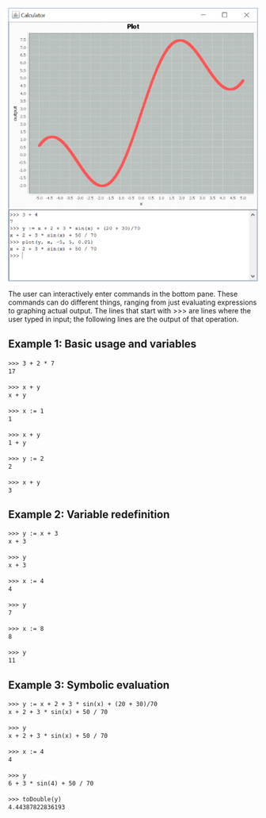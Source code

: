![Finished program](/imgs/calculator-screenshot.png)

The user can interactively enter commands in the bottom pane. These commands can do different things, ranging from just evaluating expressions to graphing actual output. The lines that start with >>> are lines where the user typed in input; the following lines are the output of that operation.

## Example 1: Basic usage and variables

<pre class=" line-numbers language-pseudocode"><code class=" language-pseudocode"><span class="token operator">&gt;&gt;&gt;</span> <span class="token number">3</span> <span class="token operator">+</span> <span class="token number">2</span> <span class="token operator">*</span> <span class="token number">7</span>
<span class="token number">17</span>

<span class="token operator">&gt;&gt;&gt;</span> x <span class="token operator">+</span> y
x <span class="token operator">+</span> y

<span class="token operator">&gt;&gt;&gt;</span> x <span class="token operator">:</span><span class="token operator">=</span> <span class="token number">1</span>
<span class="token number">1</span>

<span class="token operator">&gt;&gt;&gt;</span> x <span class="token operator">+</span> y
<span class="token number">1</span> <span class="token operator">+</span> y

<span class="token operator">&gt;&gt;&gt;</span> y <span class="token operator">:</span><span class="token operator">=</span> <span class="token number">2</span>
<span class="token number">2</span>

<span class="token operator">&gt;&gt;&gt;</span> x <span class="token operator">+</span> y
<span class="token number">3</span><span aria-hidden="true" class="line-numbers-rows"><span></span><span></span><span></span><span></span><span></span><span></span><span></span><span></span><span></span><span></span><span></span><span></span><span></span><span></span><span></span><span></span><span></span></span></code></pre>

## Example 2: Variable redefinition

<pre class=" line-numbers language-pseudocode"><code class=" language-pseudocode"><span class="token operator">&gt;&gt;&gt;</span> y <span class="token operator">:</span><span class="token operator">=</span> x <span class="token operator">+</span> <span class="token number">3</span>
x <span class="token operator">+</span> <span class="token number">3</span>

<span class="token operator">&gt;&gt;&gt;</span> y
x <span class="token operator">+</span> <span class="token number">3</span>

<span class="token operator">&gt;&gt;&gt;</span> x <span class="token operator">:</span><span class="token operator">=</span> <span class="token number">4</span>
<span class="token number">4</span>

<span class="token operator">&gt;&gt;&gt;</span> y
<span class="token number">7</span>

<span class="token operator">&gt;&gt;&gt;</span> x <span class="token operator">:</span><span class="token operator">=</span> <span class="token number">8</span>
<span class="token number">8</span>

<span class="token operator">&gt;&gt;&gt;</span> y
<span class="token number">11</span>
<span aria-hidden="true" class="line-numbers-rows"><span></span><span></span><span></span><span></span><span></span><span></span><span></span><span></span><span></span><span></span><span></span><span></span><span></span><span></span><span></span><span></span><span></span></span></code></pre>

## Example 3: Symbolic evaluation

<pre class=" line-numbers language-pseudocode"><code class=" language-pseudocode"><span class="token operator">&gt;&gt;&gt;</span> y <span class="token operator">:</span><span class="token operator">=</span> x <span class="token operator">+</span> <span class="token number">2</span> <span class="token operator">+</span> <span class="token number">3</span> <span class="token operator">*</span> <span class="token function">sin</span><span class="token punctuation">(</span>x<span class="token punctuation">)</span> <span class="token operator">+</span> <span class="token punctuation">(</span><span class="token number">20</span> <span class="token operator">+</span> <span class="token number">30</span><span class="token punctuation">)</span><span class="token operator">/</span><span class="token number">70</span>
x <span class="token operator">+</span> <span class="token number">2</span> <span class="token operator">+</span> <span class="token number">3</span> <span class="token operator">*</span> <span class="token function">sin</span><span class="token punctuation">(</span>x<span class="token punctuation">)</span> <span class="token operator">+</span> <span class="token number">50</span> <span class="token operator">/</span> <span class="token number">70</span>

<span class="token operator">&gt;&gt;&gt;</span> y
x <span class="token operator">+</span> <span class="token number">2</span> <span class="token operator">+</span> <span class="token number">3</span> <span class="token operator">*</span> <span class="token function">sin</span><span class="token punctuation">(</span>x<span class="token punctuation">)</span> <span class="token operator">+</span> <span class="token number">50</span> <span class="token operator">/</span> <span class="token number">70</span>

<span class="token operator">&gt;&gt;&gt;</span> x <span class="token operator">:</span><span class="token operator">=</span> <span class="token number">4</span>
<span class="token number">4</span>

<span class="token operator">&gt;&gt;&gt;</span> y
<span class="token number">6</span> <span class="token operator">+</span> <span class="token number">3</span> <span class="token operator">*</span> <span class="token function">sin</span><span class="token punctuation">(</span><span class="token number">4</span><span class="token punctuation">)</span> <span class="token operator">+</span> <span class="token number">50</span> <span class="token operator">/</span> <span class="token number">70</span>

<span class="token operator">&gt;&gt;&gt;</span> <span class="token function">toDouble</span><span class="token punctuation">(</span>y<span class="token punctuation">)</span>
<span class="token number">4.44387822836193</span>
<span aria-hidden="true" class="line-numbers-rows"><span></span><span></span><span></span><span></span><span></span><span></span><span></span><span></span><span></span><span></span><span></span><span></span><span></span><span></span></span></code></pre>


